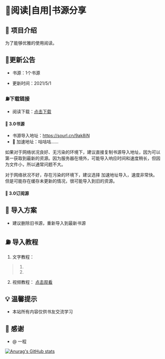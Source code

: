 
# 📕阅读|自用|书源分享

## :mega: 项目介绍

为了能够优雅的使用阅读。

## 🚗更新公告

- 书源：1个书源

- 更新时间：2021/5/1

### ⛽下载链接

- 阅读下载：[点击下载](https://ljyfx.lanzous.com/irY7Dncijda)

#### :ledger: 3.0书源

- 书源导入地址：<https://sourl.cn/9ak8iN>
- :bullettrain_side: 加速地址：咕咕咕......

如果对于网络状况良好、无污染的环境下，建议直接复制书源导入地址，因为可以第一获取到最新的资源。因为服务器在境外，可能导入响应时间和速度稍长，但因为文件小，所以通常问题不大。

对于网络状况不好，存在污染的环境下，建议选择 加速地址导入，速度非常快。但是可能存在缓存未更新的情况，很可能导入到旧的资源。

#### :satellite: 3.0订阅源

## :memo: 导入方案

- 建议删除旧书源，重新导入到最新书源

## :fuelpump: 导入教程

1. 文字教程：

> 1.
> 2.

2. 视频教程：
[点击观看](https://www.bilibili.com/video/av584457207/)

## :bulb: 温馨提示

- 本站所有内容仅供书友交流学习

## :tada: 感谢

- @ 一程

[![Anurag's GitHub stats](https://github-readme-stats.vercel.app/api?username=Eliauk365&theme=radical)](https://github.com/anuraghazra/github-readme-stats)
